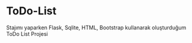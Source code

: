 # ToDo-List
Stajımı yaparken Flask, Sqlite, HTML, Bootstrap kullanarak oluşturduğum ToDo List Projesi
